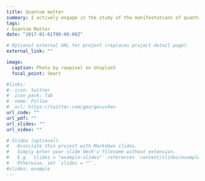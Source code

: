 ```yaml
---
title: Quantum matter
summary: I actively engage in the study of the manifestations of quantum mechanics in ensembles of large number of particles in condensed systems, collectively refered to as quantum matter.  This includes studies of quantum materials composed of atomic, molecular or organic constituents, chemical systems such as molecules, and cold atomic or molecular gases. I use first-principle modeling of experiments as a starting point, which often requires density-functional theory to characterize electronic structure of solids or coupled-cluster methods to characterize electronic structure of molecules. This is combined with many-body approaches to study emergent states, such as field theory, functional determinants or matrix product state methods. My goal is to characterize emergent quantum behavior in fundamental systems and technologically promising platforms.  
tags:
- Quantum Matter
date: "2017-01-01T00:00:00Z"

# Optional external URL for project (replaces project detail page).
external_link: ""

image:
  caption: Photo by rawpixel on Unsplash
  focal_point: Smart

#links:
#- icon: twitter
#  icon_pack: fab
#  name: Follow
#  url: https://twitter.com/georgecushen
url_code: ""
url_pdf: ""
url_slides: ""
url_video: ""

# Slides (optional).
#   Associate this project with Markdown slides.
#   Simply enter your slide deck's filename without extension.
#   E.g. `slides = "example-slides"` references `content/slides/example-slides.md`.
#   Otherwise, set `slides = ""`.
#slides: example
---
```

